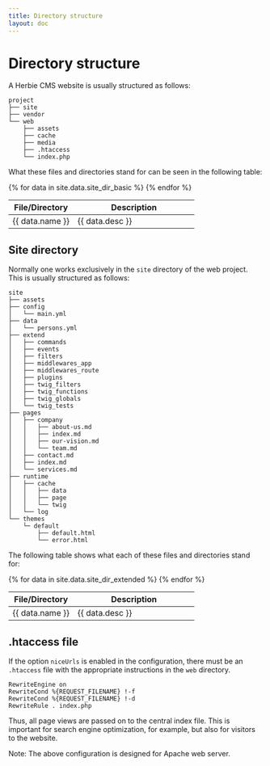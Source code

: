 ```yaml
---
title: Directory structure
layout: doc
---
```


# Directory structure

A Herbie CMS website is usually structured as follows:

    project
    ├── site
    ├── vendor
    └── web
        ├── assets
        ├── cache
        ├── media
        ├── .htaccess
        └── index.php


What these files and directories stand for can be seen in the following table:

<table class="pure-table pure-table-horizontal">
    <thead>
        <tr>
            <th style="width:35%">File/Directory</th>
            <th style="width:65%">Description</th>
        </tr>
    </thead>
    <tbody>
    {% for data in site.data.site_dir_basic %}
        <tr>
            <td>{{ data.name }}</td>
            <td>{{ data.desc }}</td>
        </tr>
    {% endfor %}
    </tbody>
</table>


## Site directory

Normally one works exclusively in the `site` directory of the web project.
This is usually structured as follows:

    site
    ├── assets
    ├── config
    │   └── main.yml
    ├── data
    │   └── persons.yml
    ├── extend
    │   ├── commands
    │   ├── events
    │   ├── filters
    │   ├── middlewares_app
    │   ├── middlewares_route
    │   ├── plugins
    │   ├── twig_filters
    │   ├── twig_functions
    │   ├── twig_globals
    │   └── twig_tests
    ├── pages
    │   ├── company
    │   │   ├── about-us.md
    │   │   ├── index.md
    │   │   ├── our-vision.md
    │   │   └── team.md
    │   ├── contact.md
    │   ├── index.md
    │   └── services.md
    ├── runtime
    │   ├── cache
    │   │   ├── data
    │   │   ├── page
    │   │   └── twig
    │   └── log
    └── themes
        └─ default
            ├── default.html
            └── error.html


The following table shows what each of these files and directories stand for:

<table class="pure-table pure-table-horizontal">
    <thead>
        <tr>
            <th style="width:35%">File/Directory</th>
            <th style="width:65%">Description</th>
        </tr>
    </thead>
    <tbody>
    {% for data in site.data.site_dir_extended %}
        <tr>
            <td>{{ data.name }}</td>
            <td>{{ data.desc }}</td>
        </tr>
    {% endfor %}
    </tbody>
</table>


## .htaccess file

If the option `niceUrls` is enabled in the configuration, there must be an `.htaccess` file with the appropriate instructions in the `web` directory.

    RewriteEngine on
    RewriteCond %{REQUEST_FILENAME} !-f
    RewriteCond %{REQUEST_FILENAME} !-d
    RewriteRule . index.php

Thus, all page views are passed on to the central index file.
This is important for search engine optimization, for example, but also for visitors to the website.

Note: The above configuration is designed for Apache web server.
